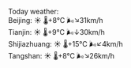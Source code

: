 Today weather:  
Beijing: ☀️   🌡️+8°C 🌬️↘31km/h  
Tianjin: ☀️   🌡️+9°C 🌬️↓30km/h  
Shijiazhuang: ☀️   🌡️+15°C 🌬️↙4km/h  
Tangshan: ☀️   🌡️+8°C 🌬️↘26km/h  
